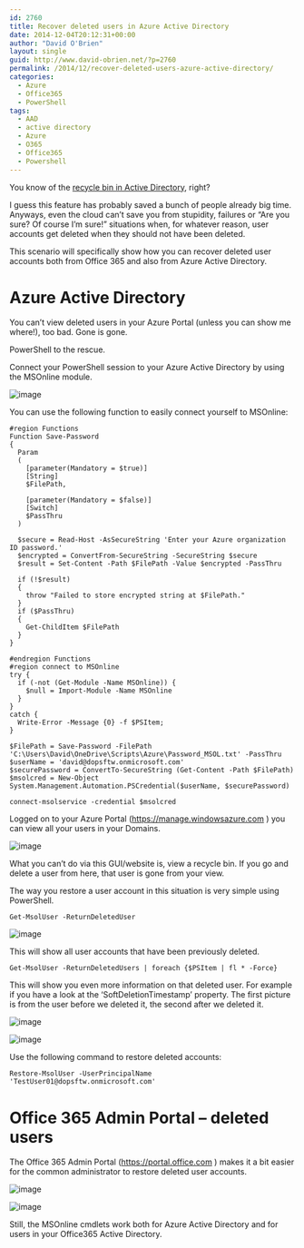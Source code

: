 ```yaml
---
id: 2760
title: Recover deleted users in Azure Active Directory
date: 2014-12-04T20:12:31+00:00
author: "David O'Brien"
layout: single
guid: http://www.david-obrien.net/?p=2760
permalink: /2014/12/recover-deleted-users-azure-active-directory/
categories:
  - Azure
  - Office365
  - PowerShell
tags:
  - AAD
  - active directory
  - Azure
  - O365
  - Office365
  - Powershell
---
```

You know of the [recycle bin in Active Directory](http://technet.microsoft.com/en-us/library/dd392261%28v=ws.10%29.aspx), right?

I guess this feature has probably saved a bunch of people already big time. Anyways, even the cloud can’t save you from stupidity, failures or “Are you sure? Of course I’m sure!” situations when, for whatever reason, user accounts get deleted when they should not have been deleted.

This scenario will specifically show how you can recover deleted user accounts both from Office 365 and also from Azure Active Directory.

# Azure Active Directory

You can’t view deleted users in your Azure Portal (unless you can show me where!), too bad. Gone is gone.

PowerShell to the rescue.

Connect your PowerShell session to your Azure Active Directory by using the MSOnline module.

![image](/media/2014/12/image.png)

You can use the following function to easily connect yourself to MSOnline:

```
#region Functions
Function Save-Password
{
  Param
  (
    [parameter(Mandatory = $true)]
    [String]
    $FilePath,

    [parameter(Mandatory = $false)]
    [Switch]
    $PassThru
  )

  $secure = Read-Host -AsSecureString 'Enter your Azure organization ID password.'
  $encrypted = ConvertFrom-SecureString -SecureString $secure
  $result = Set-Content -Path $FilePath -Value $encrypted -PassThru

  if (!$result)
  {
    throw "Failed to store encrypted string at $FilePath."
  }
  if ($PassThru)
  {
    Get-ChildItem $FilePath
  }
}

#endregion Functions
#region connect to MSOnline
try {
  if (-not (Get-Module -Name MSOnline)) {
    $null = Import-Module -Name MSOnline
  }
}
catch {
  Write-Error -Message {0} -f $PSItem;
}

$FilePath = Save-Password -FilePath 'C:\Users\David\OneDrive\Scripts\Azure\Password_MSOL.txt' -PassThru
$userName = 'david@dopsftw.onmicrosoft.com'
$securePassword = ConvertTo-SecureString (Get-Content -Path $FilePath)
$msolcred = New-Object System.Management.Automation.PSCredential($userName, $securePassword)

connect-msolservice -credential $msolcred
```

Logged on to your Azure Portal (<https://manage.windowsazure.com> ) you can view all your users in your Domains.

![image](/media/2014/12/image1.png)

What you can’t do via this GUI/website is, view a recycle bin. If you go and delete a user from here, that user is gone from your view.

The way you restore a user account in this situation is very simple using PowerShell.

`Get-MsolUser -ReturnDeletedUser`

![image](/media/2014/12/image2.png)

This will show all user accounts that have been previously deleted.

`Get-MsolUser -ReturnDeletedUsers | foreach {$PSItem | fl * -Force}`

This will show you even more information on that deleted user. For example if you have a look at the ‘SoftDeletionTimestamp’ property. The first picture is from the user before we deleted it, the second after we deleted it.

![image](/media/2014/12/image3.png)

![image](/media/2014/12/image4.png)

Use the following command to restore deleted accounts:

`Restore-MsolUser -UserPrincipalName 'TestUser01@dopsftw.onmicrosoft.com'`

# Office 365 Admin Portal – deleted users

The Office 365 Admin Portal (<https://portal.office.com> ) makes it a bit easier for the common administrator to restore deleted user accounts.

![image](/media/2014/12/image5.png)

![image](/media/2014/12/image6.png)

Still, the MSOnline cmdlets work both for Azure Active Directory and for users in your Office365 Active Directory.
